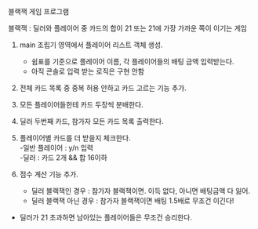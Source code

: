 블랙잭 게임 프로그램   

블랙잭 : 딜러와 플레이어 중 카드의 합이 21 또는 21에 가장 가까운 쪽이 이기는 게임  

1. main 조립기 영역에서 플레이어 리스트 객체 생성. 
    - 쉼표를 기준으로 플레이어 이름, 각 플레이어들의 배팅 금액 입력받는다.   
    - 아직 콘솔로 입력 받는 로직은 구현 안함  

2. 전체 카드 목록 중 중복 허용 안하고 카드 고르는 기능 추가.      
3. 모든 플레이어들한테 카드 두장씩 분배한다.   
4. 딜러 두번째 카드,  참가자 모든 카드 목록 출력한다. 
5. 플레이어별 카드를 더 받을지 체크한다.  
       -일반 플레이어 : y/n 입력   
       -딜러 : 카드 2개 && 합 16이하  
6. 점수 계산 기능 추가.  
     - 딜러 블랙잭인 경우 : 참가자 블랙잭이면. 이득 없다, 아니면 배팅금액 다 잃어.
     - 딜러 블랙잭 아닌 경우 : 참가자 블랙잭이면 배팅 1.5배로 무조건 이긴다! 
-  딜러가 21 초과하면 남아있는 플레이어들은 무조건 승리한다.  
